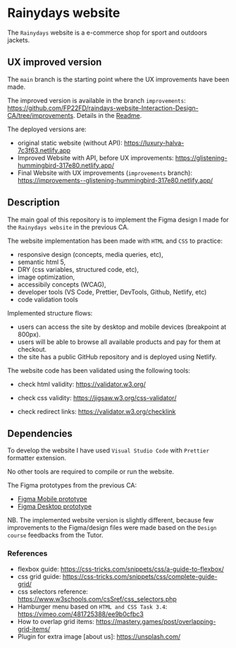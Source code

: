 # Rainydays website

<!-- A simple overview of use/purpose. -->

The `Rainydays` website is a e-commerce shop for sport and outdoors jackets.

## UX improved version

The `main` branch is the starting point where the UX improvements have been made.

The improved version is available in the branch `improvements`: <https://github.com/FP22FD/raindays-website-Interaction-Design-CA/tree/improvements>. Details in the [Readme](https://github.com/FP22FD/raindays-website-Interaction-Design-CA/blob/improvements/README.md).

The deployed versions are:

- original static website (without API): <https://luxury-halva-7c3f63.netlify.app>
- Improved Website with API, before UX improvements: <https://glistening-hummingbird-317e80.netlify.app/>
- Final Website with UX improvements (`improvements` branch): <https://improvements--glistening-hummingbird-317e80.netlify.app/>

## Description

<!-- An in-depth paragraph about your project and overview of use. -->

The main goal of this repository is to implement the Figma design I made for the `Rainydays website` in the previous CA.

The website implementation has been made with `HTML` and `CSS` to practice:

- responsive design (concepts, media queries, etc),
- semantic html 5,
- DRY (css variables, structured code, etc),
- image optimization,
- accessibily concepts (WCAG),
- developer tools (VS Code, Prettier, DevTools, Github, Netlify, etc)
- code validation tools

Implemented structure flows:

- users can access the site by desktop and mobile devices (breakpoint at 800px).
- users will be able to browse all available products and pay for them at checkout.
- the site has a public GitHub repository and is deployed using Netlify.

The website code has been validated using the following tools:

- check html validity: <https://validator.w3.org/>

- check css validity: <https://jigsaw.w3.org/css-validator/>

- check redirect links: <https://validator.w3.org/checklink>

## Dependencies

<!-- - Describe any prerequisites, libraries, OS version, etc., needed before installing the program.
- ex. Windows 10 -->

To develop the website I have used `Visual Studio Code` with `Prettier` formatter extension.

No other tools are required to compile or run the website.

The Figma prototypes from the previous CA:

- [Figma Mobile prototype](https://www.figma.com/proto/o9Y8vfut7qEa2hOQ5RBPBm/Design1_FP?page-id=924%3A505&node-id=1139%3A899&viewport=472%2C109%2C0.34&scaling=min-zoom&starting-point-node-id=1139%3A899&show-proto-sidebar=1)
- [Figma Desktop prototype](https://www.figma.com/proto/o9Y8vfut7qEa2hOQ5RBPBm/Design1_FP?page-id=924%3A506&node-id=1139%3A1932&viewport=796%2C261%2C0.11&scaling=scale-down&starting-point-node-id=1139%3A1932&show-proto-sidebar=1)

NB. The implemented website version is slightly different, because few improvements to the Figma/design files were made based on the `Design course` feedbacks from the Tutor.

### References

- flexbox guide: <https://css-tricks.com/snippets/css/a-guide-to-flexbox/>
- css grid guide: <https://css-tricks.com/snippets/css/complete-guide-grid/>
- css selectors reference: <https://www.w3schools.com/csSref/css_selectors.php>
- Hamburger menu based on `HTML and CSS Task 3.4`: <https://vimeo.com/481725388/ee9b0cfbc3>
- How to overlap grid items: <https://mastery.games/post/overlapping-grid-items/>
- Plugin for extra image [about us]: https://unsplash.com/

